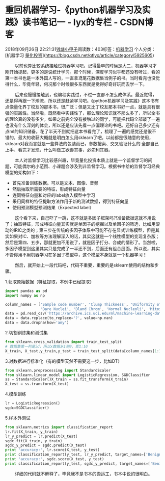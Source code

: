 # 重回机器学习-《python机器学习及实践》读书笔记一 - lyx的专栏 - CSDN博客





2018年09月26日 22:21:31[钱塘小甲子](https://me.csdn.net/qtlyx)阅读数：403标签：[机器学习](https://so.csdn.net/so/search/s.do?q=机器学习&t=blog)
个人分类：[机器学习																[量化投资](https://blog.csdn.net/qtlyx/article/category/6276672)](https://blog.csdn.net/qtlyx/article/category/5925605)








        以前也算比较系统接触过机器学习吧，记得最早的时候是大二，机器学习才刚开始提起，更多的是说统计学习。那个时候，深度学习似乎都还没有听过，看的第一本书也是一本外国人写的，一直拿鸢尾花数据集当例子的书。当时看完也没觉得什么，毕竟年轻，何况那个时候很多东西就是觉得好奇好玩而去学一下。

        后来也慢慢接触到，也编程实践过，不过一直都不怎么成体系。最近觉得，还是得再跟一下潮流，所以还是赶紧学习吧。《python机器学习及实践》这本书有点像量化界丁校友的那本书，很广泛；但是又比丁校友那本书好一点，就是具有很强的实践性。当然啦，既然看中实践性了，那么理论知识就不那么多了，所以全书的理论真的没有多少，如果之前完全没有接触过的同学，可能把代码全部敲了一遍也没有什么深刻的体会，所以还是应该先看一点偏理论的书吧。还好自己多少还有点ml的知识储备，花了半天不到就把这本书看完了，梳理了一遍的感觉还是很不错的，最大的收获大概就是明白怎么用sklearn了吧。以前都是很随意的使用，sklearn对我而言就是一些算法的包装而已，参数搜索、交叉验证什么的 全部自己上手，看完才发现，什么叫做工欲善其事，必先利其器。

        本人对监督学习比较感兴趣，毕竟量化投资本质上就是一个监督学习的问题，可能偶尔的小范围、小课题会涉及到非监督学习。根据书中给的监督学习经典模型的架构如下：
- 首先准备训练数据。可以是文本、图像、音频
- 然后抽取所需要的特征，形成特征向量
- 连同特征向量和对应的label放入模型中学习
- 采用同样的特征提取方法作用于新的测试数据，得到特征向量
- 使用预测模型预测结果（Expected label）

        这个看下来，自己吓了一跳，这不就是多因子框架吗?!准备数据这就不用说了；抽取特征，形成特征向量其实就是单因子的挖掘以及单因子的筛选，比如用滚动的IRIC之类的；第三步在传统的多因子体系中可能不存在显式训练模型，但是其实如果对IC、加权等方法理解深入的话，其实这就是一个线性模型的变现复杂版；然后是第四、五步，那就更加不用说了，就是因子打分、合成的情形了。当然啦，多因子模型到这里其实只是完成了一半还不到，后面还有组合层面。所以说，其实不管你用不用机器学习在多因子模型中，这个模型本身就是一个机器学习！

        然后，就开始上一段代码吧，代码不重要，重要的是sklearn使用的结构和步骤。

1.获取原始数据（特征提取，本例中已经提取）

```python
import pandas as pd
import numpy as np

column_names = ['Sample code number', 'Clump Thickness', 'Uniformity of Cell Size', 'Uniformity of Cell Shape', 'Marginal Adhesion', 'Signle Epithelial Cell Size',
                'Bare Nuclei', 'Bland Chrom', 'Normal Nucleoli', 'Mitoses', 'Class']
data = pd.read_csv('https://archive.ics.uci.edu/ml/machine-learning-databases/breast-cancer-wisconsin/breast-cancer-wisconsin.data', names=column_names)
data = data.replace(to_replace='?', value=np.nan)
data = data.dropna(how='any')
```

2.切割训练集和测试集

```python
from sklearn.cross_validation import train_test_split
# 数据集第一列是id，所以x数据从1到9，即1:10
X_train, X_test,y_train,y_test = train_test_split(data[column_names[1:10]], data[column_names[10]], test_size=0.25)
```

3.对数据进行标准化（有的模型天然不需要这一步，比如DT）

```python
from sklearn.preprocessing import StandardScaler
from sklearn.linear_model import LogisticRegression, SGDClassifier
ss = StandardScaler()X_train = ss.fit_transform(X_train)
X_test = ss.transform(X_test)
```

4.模型训练

```python
lr = LogisticRegression()
sgdc=SGDClassifier()
```

5.样本外测试

```python
from sklearn.metrics import classification_report
lr.fit(X_train, y_train)
lr_y_predict = lr.predict(X_test)
sgdc.fit(X_train, y_train)
sgdc_y_predict = sgdc.predict(X_test)
print 'accuracy:', lr.score(X_test, y_test)
print classification_report(y_test, lr_y_predict, target_names=['Benign', 'Maligant'])
print 'accuracy:', sgdc.score(X_test, y_test)
print classification_report(y_test, sgdc_y_predict, target_names=['Benign', 'Maligant'])
```

        详细的代码就不解释了，毕竟我不是书本的搬运工，书本中说的很明白。




